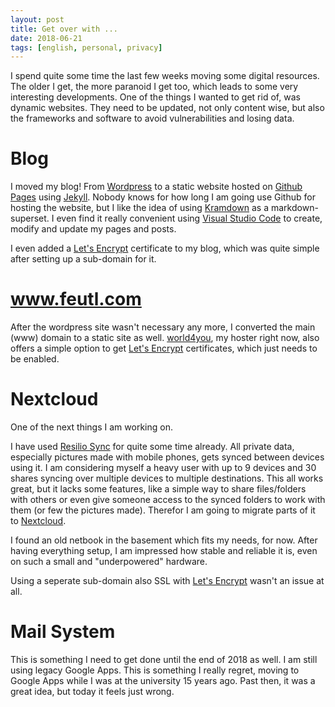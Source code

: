 ```yaml
---
layout: post
title: Get over with ...
date: 2018-06-21
tags: [english, personal, privacy]
---
```


I spend quite some time the last few weeks moving some digital resources. The older I get, the more paranoid I get too, which leads to some very interesting developments. One of the things I wanted to get rid of, was dynamic websites. They need to be updated, not only content wise, but also the frameworks and software to avoid vulnerabilities and losing data.

# Blog
I moved my blog! From [Wordpress](https://www.wordpress.org) to a static website hosted on [Github Pages](thhps://www.github.io) using [Jekyll](https://jekyllrb.com/).
Nobody knows for how long I am going use Github for hosting the website, but I like the idea of using [Kramdown](https://kramdown.gettalong.org/) as a markdown-superset. I even find it really convenient using [Visual Studio Code](https://code.visualstudio.com/) to create, modify and update my pages and posts.

I even added a [Let's Encrypt](https://letsencrypt.org/) certificate to my blog, which was quite simple after setting up a sub-domain for it.

# www.feutl.com
After the wordpress site wasn't necessary any more, I converted the main (www) domain to a static site as well. [world4you](https://www.world4you.com/en/index.html), my hoster right now, also offers a simple option to get [Let's Encrypt](https://letsencrypt.org/) certificates, which just needs to be enabled.

# Nextcloud
One of the next things I am working on.

I have used [Resilio Sync](https://www.resilio.com/individuals/) for quite some time already. All private data, especially pictures made with mobile phones, gets synced between devices using it. I am considering myself a heavy user with up to 9 devices and 30 shares syncing over multiple devices to multiple destinations. This all works great, but it lacks some features, like a simple way to share files/folders with others or even give someone access to the synced folders to work with them (or few the pictures made). Therefor I am going to migrate parts of it to [Nextcloud](https://www.nextcloud.com.).

I found an old netbook in the basement which fits my needs, for now. After having everything setup, I am impressed how stable and reliable it is, even on such a small and "underpowered" hardware.

Using a seperate sub-domain also SSL with [Let's Encrypt](https://letsencrypt.org/) wasn't an issue at all.

# Mail System
This is something I need to get done until the end of 2018 as well. I am still using legacy Google Apps. This is something I really regret, moving to Google Apps while I was at the university 15 years ago. Past then, it was a great idea, but today it feels just wrong.